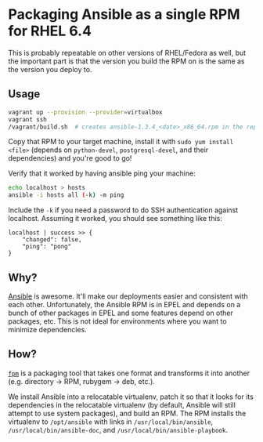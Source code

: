 Packaging Ansible as a single RPM for RHEL 6.4
==============================================

This is probably repeatable on other versions of RHEL/Fedora as well, but the important part is that the version you build the RPM on is the same as the version you deploy to.

## Usage

```sh
vagrant up --provision --provider=virtualbox
vagrant ssh
/vagrant/build.sh  # creates ansible-1.3.4_<date>_x86_64.rpm in the repo directory
```

Copy that RPM to your target machine, install it with `sudo yum install <file>` (depends on `python-devel`, `postgresql-devel`, and their dependencies) and you're good to go!

Verify that it worked by having ansible ping your machine:

```sh
echo localhost > hosts
ansible -i hosts all (-k) -m ping
```

Include the `-k` if you need a password to do SSH authentication against localhost. Assuming it worked, you should see something like this:

```
localhost | success >> {
    "changed": false,
    "ping": "pong"
}
```

## Why?

[Ansible](https://github.com/ansible/ansible) is awesome. It'll make our deployments easier and consistent with each other. Unfortunately, the Ansible RPM is in EPEL and depends on a bunch of other packages in EPEL and some features depend on other packages, etc. This is not ideal for environments where you want to minimize dependencies.

## How?

[`fpm`](https://github.com/jordansissel/fpm) is a packaging tool that takes one format and transforms it into another (e.g. directory -> RPM, rubygem -> deb, etc.).

We install Ansible into a relocatable virtualenv, patch it so that it looks for its dependencies in the relocatable virtualenv (by default, Ansible will still attempt to use system packages), and build an RPM. The RPM installs the virtualenv to `/opt/ansible` with links in `/usr/local/bin/ansible`, `/usr/local/bin/ansible-doc`, and `/usr/local/bin/ansible-playbook`.

